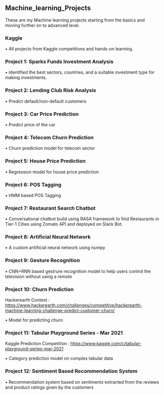 ﻿## Machine_learning_Projects

These are my Machine learning projects starting from the basics and moving further on to advanced level.

### Kaggle

• All projects from Kaggle competitions and hands-on learning. 

### Project 1: Sparks Funds Investment Analysis

• Identified the best sectors, countries, and a suitable investment type for making investments.

### Project 2: Lending Club Risk Analysis

• Predict default/non-default customers

### Project 3: Car Price Prediction

• Predict price of the car

### Project 4: Telecom Churn Prediction

• Churn prediction model for telecom sector

### Project 5: House Price Prediction

• Regression model for house price prediction

### Project 6: POS Tagging

• HMM based POS Tagging

### Project 7: Restaurant Search Chatbot

• Conversational chatbot build using RASA framework to find Restaurants in Tier-1 Cities using Zomato API and deployed on Slack Bot.

### Project 8: Artificial Neural Network

• A custom aritificial neural network using numpy

### Project 9: Gesture Recognition

• CNN+RNN based gestrure recognition model to help users control the television without using a remote

### Project 10: Churn Prediction
Hackerearth Contest : https://www.hackerearth.com/challenges/competitive/hackerearth-machine-learning-challenge-predict-customer-churn/

• Model for predicting churn

### Project 11: Tabular Playground Series - Mar 2021
Kaggle Prediction Competition : https://www.kaggle.com/c/tabular-playground-series-mar-2021

• Category prediction model on complex tabular data

### Project 12: Sentiment Based Recommendation System

• Recommendation system based on sentiments extracted from the reviews and product ratings given by the customers